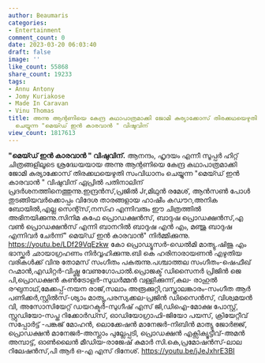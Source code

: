 ```yaml
---
author: Beaumaris
categories:
- Entertainment
comment_count: 0
date: 2023-03-20 06:03:40
draft: false
image: ''
like_count: 55868
share_count: 19233
tags:
- Annu Antony
- Jomy Kuriakose
- Made In Caravan
- Vinu Thomas
title: അന്നു ആന്റണിയെ കേന്ദ്ര കഥാപാത്രമാക്കി ജോമി കുര്യാക്കോസ് തിരക്കഥയെഴുതി സംവിധാനം
  ചെയ്യുന്ന "മെയ്ഡ് ഇൻ കാരവാൻ " വിഷുവിന്
view_count: 1817613
---
```


**"മെയ്ഡ് ഇൻ കാരവാൻ " വിഷുവിന്.** ആനന്ദം, ഹൃദയം എന്നീ സൂപ്പർ ഹിറ്റ് ചിത്രങ്ങളിലൂടെ ശ്രദ്ധേയയായ അന്നു ആന്റണിയെ കേന്ദ്ര കഥാപാത്രമാക്കി ജോമി കുര്യാക്കോസ് തിരക്കഥയെഴുതി സംവിധാനം ചെയ്യുന്ന "മെയ്ഡ് ഇൻ കാരവാൻ " വിഷുവിന് ഏപ്രിൽ പതിനാലിന് പ്രദർശനത്തിനെത്തുന്നു.ഇന്ദ്രൻസ്,പ്രജിൽ Jr,മിഥുൻ രമേശ്, ആൻസൺ പോൾ തുടങ്ങിയവർക്കൊപ്പം വിദേശ താരങ്ങളായ ഹാഷീം കഡൗറ,അനിക ബോയിൽ,എല്ല സെന്റ്സ്,നസ്ഹ എന്നിവരും ഈ ചിത്രത്തിൽ അഭിനയിക്കുന്നു.സിനിമ കഫേ പ്രൊഡക്ഷൻസ്, ബാദുഷ പ്രൊഡക്ഷൻസ്,എ വൺ പ്രൊഡക്ഷൻസ് എന്നി ബാനറിൽ ബാദുഷ എൻ എം, മഞ്ജു ബാദുഷ എന്നിവർ ചേർന്ന്" മെയ്ഡ് ഇൻ കാരവാൻ" നിർമ്മിക്കുന്നു. https://youtu.be/LDf29VqEzkw കോ പ്രൊഡ്യൂസർ-ഡെൽമി മാത്യു.ഷിജു എം ഭാസ്ക്കർ ഛായാഗ്രഹണം നിർവ്വഹിക്കുന്നു.ബി കെ ഹരിനാരായണൻ എഴുതിയ വരികൾക്ക് വിനു തോമസ് സംഗീതം പകരുന്നു.പശ്ചാത്തല സംഗീതം-ഷെഫീഖ് റഹ്മാൻ,എഡിറ്റർ-വിഷ്ണു വേണുഗോപാൽ.പ്രൊജക്ട് ഡിസൈനർ പ്രിജിൻ ജെ പി,പ്രൊഡക്ഷൻ കൺട്രോളർ-സുധർമ്മൻ വള്ളിക്കുന്ന്,കല- രാഹുൽ രഘുനാഥ്,മേക്കപ്പ്-നയന രാജ്,സലാം അരൂക്കുറ്റി,വസ്ത്രാലങ്കാരം-സംഗീത ആർ പണിക്കർ,സ്റ്റിൽസ്-ശ്യാം മാത്യു,പരസ്യക്കല-പ്രജിൻ ഡിസൈൻസ്, വിശ്വമയൻ വി, അസോസിയേറ്റ് ഡയറക്ടർ-സുഗീഷ് എസ് ജി,ഡിഐ-മോക്ഷ പോസ്റ്റ്, സ്റ്റുഡിയോ-സപ്ത റിക്കോർഡ്സ്, ഓഡിയോഗ്രാഫി-ജിയോ പയസ്, ക്രിയേറ്റീവ് സപ്പോർട്ട് -പങ്കജ് മോഹൻ, ലൊക്കേഷൻ മാനേജർ-നിബിൻ മാത്യു ജോർജ്ജ്, പ്രൊഡക്ഷൻ മാനേജർ-അസ്ലാം പുല്ലേപ്പടി, പ്രൊഡക്ഷൻ എക്സിക്യൂട്ടീവ്-അമൻ അമ്പാട്ട്, ഓൺലൈൻ മീഡിയ-രാജേഷ് കുമാർ സി.കെ,പ്രമോഷൻസ്-ലാല റിലേഷൻസ്,പി ആർ ഒ-എ എസ് ദിനേശ്. https://youtu.be/jJeJxhrE3BI
